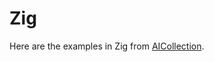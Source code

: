 # Zig

Here are the examples in Zig from [AICollection](https://codedeviate.github.io/AICollection/zip.html).
